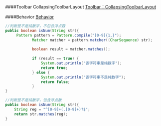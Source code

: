 ####Toolbar CollapsingToolbarLayout
[Toolbar：CollapsingToolbarLayout](https://www.jianshu.com/p/8ce727308f29)

####Behavior
[Behavior](http://blog.csdn.net/yanzhenjie1003/article/details/51938400)

```java
//判断是不是纯数字，不包含浮点数
public boolean isNum(String str){
     Pattern pattern = Pattern.compile("[0-9]{1,}");
            Matcher matcher = pattern.matcher((CharSequence) str);
    
            boolean result = matcher.matches();
    
            if (result == true) {
                System.out.println("该字符串是纯数字");
                return true;
            } else {
                System.out.println("该字符串不是纯数字");
                return false;
            }
}
```

```java
//判断是不是纯数字，包含浮点数
public boolean isNum(String str){
    String reg = "^[0-9]+(.[0-9]+)?$";
    return str.matches(reg);
}
```

